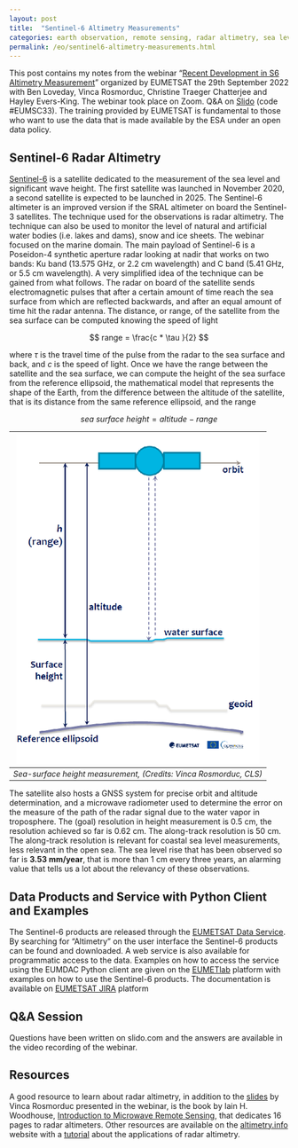 ```yaml
---
layout: post
title:  "Sentinel-6 Altimetry Measurements"
categories: earth observation, remote sensing, radar altimetry, sea level
permalink: /eo/sentinel6-altimetry-measurements.html
---
```

<script type="text/x-mathjax-config">
MathJax.Hub.Config({
  tex2jax: {
    inlineMath: [['$','$'], ['\\(','\\)']],
    processEscapes: true
  }
});
</script>
<script src="https://cdnjs.cloudflare.com/ajax/libs/mathjax/2.7.0/MathJax.js?config=TeX-AMS-MML_HTMLorMML" type="text/javascript"></script>

This post contains my notes from the webinar “[Recent Development in S6 Altimetry Measurement](https://training.eumetsat.int/course/view.php?id=445)” organized by EUMETSAT the 29th September 2022 with Ben Loveday, Vinca Rosmorduc, Christine Traeger Chatterjee and Hayley Evers-King. The webinar took place on Zoom. Q&A on [Slido](https://www.slido.com/) (code #EUMSC33). The training provided by EUMETSAT is fundamental to those who want to use the data that is made available by the ESA under an open data policy.

## Sentinel-6 Radar Altimetry
[Sentinel-6](https://www.eumetsat.int/sentinel-6) is a satellite dedicated to the measurement of the sea level and significant wave height. The first satellite was launched in November 2020, a second satellite is expected to be launched in 2025. The Sentinel-6 altimeter is an improved version if the SRAL altimeter on board the Sentinel-3 satellites. The technique used for the observations is radar altimetry. The technique can  also be used to monitor the level of natural and artificial water bodies (i.e. lakes and dams), snow and ice sheets. The webinar focused on the marine domain. The main payload of Sentinel-6 is a Poseidon-4 synthetic aperture radar looking at nadir that works on two bands: Ku band (13.575 GHz, or 2.2 cm wavelength) and C band (5.41 GHz, or 5.5 cm wavelength). A very simplified idea of the technique can be gained from what follows. The radar on board of the satellite sends electromagnetic pulses that after a certain amount of time reach the sea surface from which are reflected backwards, and after an equal amount of time hit the radar antenna.  The distance, or range, of the satellite from the sea surface can be computed knowing the speed of light

$$ range = \frac{c * \tau }{2} $$

where $\tau$ is the travel time of the pulse from the radar to the sea surface and back, and $c$ is the speed of light. Once we have the range between the satellite and the sea surface, we can compute the height of the sea surface from the reference ellipsoid, the mathematical model that represents the shape of the Earth, from the difference between the altitude of the satellite, that is its distance from the same reference ellipsoid, and the range

$$sea\text{ }surface\text{ }height = altitude - range$$

| ![radar altimetry](../assets/sentinel-6/sentinel-6-altimetry.png) |
|:--:|
|*Sea-surface height measurement, (Credits: Vinca Rosmorduc, CLS)*|

The satellite also hosts a GNSS system for precise orbit and altitude determination, and a microwave radiometer used to determine the error on the measure of the path of the radar signal due to the water vapor in troposphere. The (goal) resolution in height measurement is 0.5 cm, the resolution achieved so far is 0.62 cm. The along-track resolution is 50 cm. The along-track resolution is relevant for coastal sea level measurements, less relevant in the open sea. The sea level rise that has been observed so far is **3.53 mm/year**, that is more than 1 cm every three years, an alarming value that tells us a lot about the relevancy of these observations.

## Data Products and Service with Python Client and Examples 
The Sentinel-6 products are released through the [EUMETSAT Data Service](https://data.eumetsat.int/). By searching for “Altimetry” on the user interface the Sentinel-6 products can be found and downloaded. A web service is also available for programmatic access to the data. Examples on how to access the service using the EUMDAC Python client are given on the [EUMETlab](https://gitlab.eumetsat.int/eumetlab) platform with examples on how to use the Sentinel-6 products. The documentation is available on [EUMETSAT JIRA](https://eumetsatspace.atlassian.net/wiki/spaces/EUMDAC/overview) platform

## Q&A Session
Questions have been written on slido.com and the answers are available in the video recording of the webinar.

## Resources
A good resource to learn about radar altimetry, in addition to the [slides](https://training.eumetsat.int/pluginfile.php/45283/course/section/4540/Vinca%20Rosmorducs%20presentation.pdf) by Vinca Rosmorduc presented in the webinar, is the book by Iain H. Woodhouse, [Introduction to Microwave Remote Sensing](https://www.amazon.com/Introduction-Microwave-Remote-Sensing-Woodhouse-ebook/dp/B00U4D8EJM), that dedicates 16 pages to radar altimeters. Other resources are available on the [altimetry.info](http://www.altimetry.info/) website with a [tutorial](http://www.altimetry.info/filestorage/Radar_Altimetry_Tutorial.pdf) about the applications of radar altimetry.
